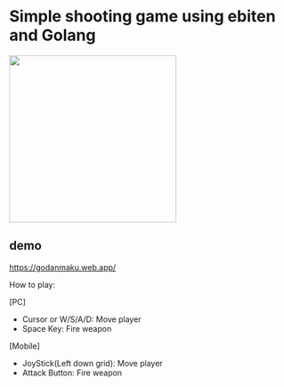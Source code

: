 # Simple shooting game using ebiten and Golang

<image src="https://user-images.githubusercontent.com/1475839/96470063-dedf3180-1268-11eb-91a4-75728c765bb4.png" width="300px" />

## demo
https://godanmaku.web.app/

How to play:

[PC]
- Cursor or W/S/A/D: Move player
- Space Key: Fire weapon

[Mobile]
- JoyStick(Left down grid): Move player
- Attack Button: Fire weapon
